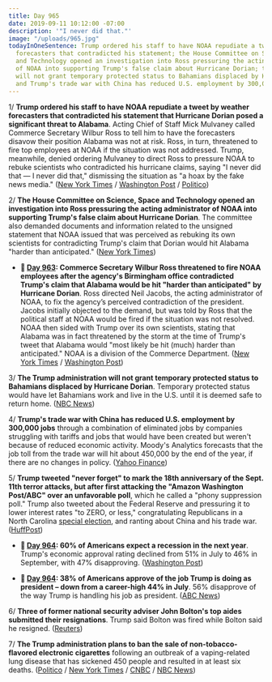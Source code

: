 ```yaml
---
title: Day 965
date: 2019-09-11 10:12:00 -07:00
description: '"I never did that."'
image: "/uploads/965.jpg"
todayInOneSentence: Trump ordered his staff to have NOAA repudiate a tweet by weather
  forecasters that contradicted his statement; the House Committee on Science, Space
  and Technology opened an investigation into Ross pressuring the acting administrator
  of NOAA into supporting Trump's false claim about Hurricane Dorian; the Trump administration
  will not grant temporary protected status to Bahamians displaced by Hurricane Dorian;
  and Trump's trade war with China has reduced U.S. employment by 300,000 jobs.
---
```


1/ **Trump ordered his staff to have NOAA repudiate a tweet by weather forecasters that contradicted his statement that Hurricane Dorian posed a significant threat to Alabama**. Acting Chief of Staff Mick Mulvaney called Commerce Secretary Wilbur Ross to tell him to have the forecasters disavow their position Alabama was not at risk. Ross, in turn, threatened to fire top employees at NOAA if the situation was not addressed. Trump, meanwhile, denied ordering Mulvaney to direct Ross to pressure NOAA to rebuke scientists who contradicted his hurricane claims, saying "I never did that — I never did that," dismissing the situation as "a hoax by the fake news media." ([New York Times](https://www.nytimes.com/2019/09/11/us/politics/trump-alabama-noaa.html) / [Washington Post](https://www.washingtonpost.com/weather/2019/09/11/lawmakers-commerce-department-launch-investigations-into-noaas-decision-back-presidents-trump-over-forecasters/) / [Politico](https://www.politico.com/story/2019/09/11/trump-mick-mulvaney-hurricane-dorian-claims-1489686))

2/ **The House Committee on Science, Space and Technology opened an investigation into Ross pressuring the acting administrator of NOAA into supporting Trump's false claim about Hurricane Dorian**. The committee also demanded documents and information related to the unsigned statement that NOAA issued that was perceived as rebuking its own scientists for contradicting Trump's claim that Dorian would hit Alabama "harder than anticipated." ([New York Times](https://www.nytimes.com/2019/09/11/climate/noaa-wilbur-ross-dorian.html))

* **📌 [Day 963](https://whatthefuckjusthappenedtoday.com/2019/09/09/day-963/#4-commerce-secretary-wilbur-ross-thr): Commerce Secretary Wilbur Ross threatened to fire NOAA employees after the agency's Birmingham office contradicted Trump's claim that Alabama would be hit "harder than anticipated" by Hurricane Dorian**. Ross directed Neil Jacobs, the acting administrator of NOAA, to fix the agency’s perceived contradiction of the president. Jacobs initially objected to the demand, but was told by Ross that the political staff at NOAA would be fired if the situation was not resolved. NOAA then sided with Trump over its own scientists, stating that Alabama was in fact threatened by the storm at the time of Trump's tweet that Alabama would "most likely be hit (much) harder than anticipated." NOAA is a division of the Commerce Department. ([New York Times](https://www.nytimes.com/2019/09/09/climate/hurrican-dorian-trump-tweet.html) / [Washington Post](https://www.washingtonpost.com/weather/2019/09/06/noaa-backs-president-trump-alabama-hurricane-forecast-rebukes-weather-service-office-that-accurately-contradicted-him/))

3/ **The Trump administration will not grant temporary protected status to Bahamians displaced by Hurricane Dorian**. Temporary protected status would have let Bahamians work and live in the U.S. until it is deemed safe to return home. ([NBC News](https://www.nbcnews.com/politics/immigration/trump-admin-will-deny-temporary-protected-status-bahamians-who-fled-n1052561))

4/ **Trump's trade war with China has reduced U.S. employment by 300,000 jobs** through a combination of eliminated jobs by companies struggling with tariffs and jobs that would have been created but weren't because of reduced economic activity. Moody's Analytics forecasts that the job toll from the trade war will hit about 450,000 by the end of the year, if there are no changes in policy. ([Yahoo Finance](https://finance.yahoo.com/news/trumps-trade-war-has-killed-300000-jobs-194717808.html))

5/ **Trump tweeted "never forget" to mark the 18th anniversary of the Sept. 11th terror attacks, but after first attacking the "Amazon Washington Post/ABC" over an unfavorable poll**, which he called a "phony suppression poll." Trump also tweeted about the Federal Reserve and pressuring it to lower interest rates "to ZERO, or less," congratulating Republicans in a North Carolina [special election](https://www.cnn.com/2019/09/10/politics/north-carolina-special-election-results/index.html), and ranting about China and his trade war. ([HuffPost](https://www.huffpost.com/entry/donald-trump-9-11-tweet-backlash_n_5d78cec2e4b09342507c5a2e))

* **📌 [Day 964](https://whatthefuckjusthappenedtoday.com/2019/09/10/day-964/#poll-60-of-americans-expect-a-recess): 60% of Americans expect a recession in the next year**. Trump's economic approval rating declined from 51% in July to 46% in September, with 47% disapproving. ([Washington Post](https://www.washingtonpost.com/politics/six-in-10-americans-expect-a-recession-and-higher-prices-as-trumps-approval-rating-slips-washington-post-abc-news-poll-finds/2019/09/10/d99f3408-d2d7-11e9-ab26-e6dbebac45d3_story.html))

* **📌 [Day 964](https://whatthefuckjusthappenedtoday.com/2019/09/10/day-964/#poll-38-of-americans-approve-of-the): 38% of Americans approve of the job Trump is doing as president – down from a career-high 44% in July**. 56% disapprove of the way Trump is handling his job as president. ([ABC News](https://abcnews.go.com/Politics/ten-call-recession-trump-approval-drops-points-poll/story?id=65414875))

6/ **Three of former national security adviser John Bolton's top aides submitted their resignations**. Trump said Bolton was fired while Bolton said he resigned. ([Reuters](https://www.reuters.com/article/us-usa-trump-bolton-aides/three-bolton-aides-submit-their-resignations-at-white-house-idUSKCN1VW24P))

7/ **The Trump administration plans to ban the sale of non-tobacco-flavored electronic cigarettes** following an outbreak of a vaping-related lung disease that has sickened 450 people and resulted in at least six deaths. ([Politico](https://www.politico.com/story/2019/09/11/trump-weighs-ban-on-flavored-e-cigarettes-1489507) / [New York Times](https://www.nytimes.com/2019/09/11/health/trump-vaping.html) / [CNBC](https://www.cnbc.com/2019/09/11/trump-to-consider-e-cigarette-policy-amid-outbreak-of-lung-disease.html) / [NBC News](https://www.nbcnews.com/politics/politics-news/trump-administration-meeting-address-vaping-crisis-n1052396))